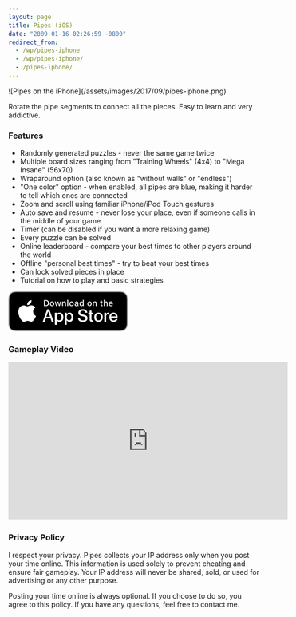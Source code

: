 ```yaml
---
layout: page
title: Pipes (iOS)
date: "2009-01-16 02:26:59 -0800"
redirect_from:
  - /wp/pipes-iphone
  - /wp/pipes-iphone/
  - /pipes-iphone/
---
```


<aside markdown="1">
  ![Pipes on the iPhone](/assets/images/2017/09/pipes-iphone.png)
</aside>

Rotate the pipe segments to connect all the pieces. Easy to learn and very addictive.

### Features

- Randomly generated puzzles - never the same game twice
- Multiple board sizes ranging from "Training Wheels" (4x4) to "Mega Insane" (56x70)
- Wraparound option (also known as "without walls" or "endless")
- "One color" option - when enabled, all pipes are blue, making it harder to tell which ones are connected
- Zoom and scroll using familiar iPhone/iPod Touch gestures
- Auto save and resume - never lose your place, even if someone calls in the middle of your game
- Timer (can be disabled if you want a more relaxing game)
- Every puzzle can be solved
- Online leaderboard - compare your best times to other players around the world
- Offline "personal best times" - try to beat your best times
- Can lock solved pieces in place
- Tutorial on how to play and basic strategies

[![Download on the App Store](/assets/images/3rdparty/Download_on_the_App_Store_Badge_US-UK_RGB_blk_092917.svg)](https://apps.apple.com/us/app/pipes/id296105712)

### Gameplay Video

<iframe width="560" height="315" src="https://www.youtube.com/embed/9LFMwq98KUs" title="YouTube video player" frameborder="0" allow="accelerometer; autoplay; clipboard-write; encrypted-media; gyroscope; picture-in-picture" allowfullscreen></iframe>

### Privacy Policy

I respect your privacy. Pipes collects your IP address only when you post your time online. This information is used solely to prevent cheating and ensure fair gameplay. Your IP address will never be shared, sold, or used for advertising or any other purpose.

Posting your time online is always optional. If you choose to do so, you agree to this policy. If you have any questions, feel free to contact me.
